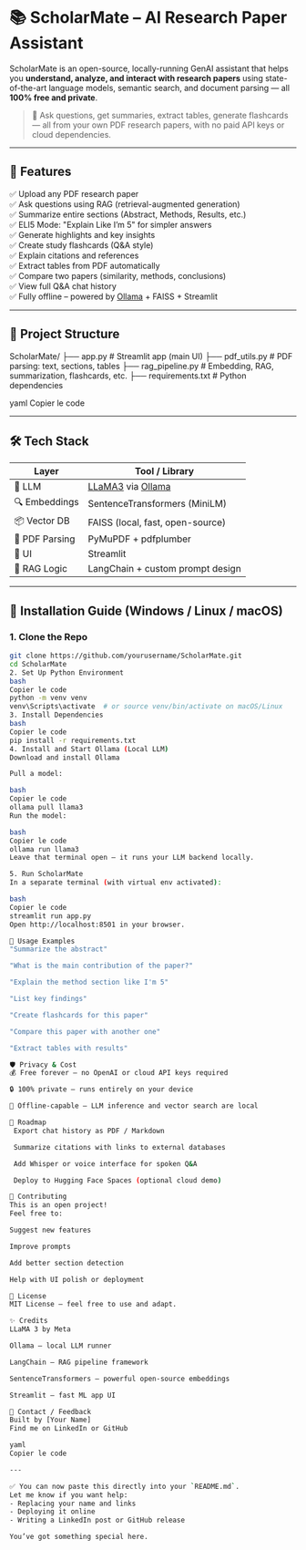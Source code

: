 # 📚 ScholarMate – AI Research Paper Assistant

ScholarMate is an open-source, locally-running GenAI assistant that helps you **understand, analyze, and interact with research papers** using state-of-the-art language models, semantic search, and document parsing — all **100% free and private**.

> 🧠 Ask questions, get summaries, extract tables, generate flashcards — all from your own PDF research papers, with no paid API keys or cloud dependencies.

---

## 🎯 Features

✅ Upload any PDF research paper  
✅ Ask questions using RAG (retrieval-augmented generation)  
✅ Summarize entire sections (Abstract, Methods, Results, etc.)  
✅ ELI5 Mode: "Explain Like I’m 5" for simpler answers  
✅ Generate highlights and key insights  
✅ Create study flashcards (Q&A style)  
✅ Explain citations and references  
✅ Extract tables from PDF automatically  
✅ Compare two papers (similarity, methods, conclusions)  
✅ View full Q&A chat history  
✅ Fully offline – powered by [Ollama](https://ollama.com/) + FAISS + Streamlit

---

## 🧱 Project Structure

ScholarMate/
├── app.py # Streamlit app (main UI)
├── pdf_utils.py # PDF parsing: text, sections, tables
├── rag_pipeline.py # Embedding, RAG, summarization, flashcards, etc.
├── requirements.txt # Python dependencies

yaml
Copier le code

---

## 🛠️ Tech Stack

| Layer         | Tool / Library                      |
|---------------|-------------------------------------|
| 🧠 LLM         | [LLaMA3](https://ollama.com/library/llama3) via [Ollama](https://ollama.com) |
| 🔍 Embeddings  | SentenceTransformers (MiniLM)       |
| 📦 Vector DB   | FAISS (local, fast, open-source)    |
| 📄 PDF Parsing | PyMuPDF + pdfplumber                |
| 💬 UI          | Streamlit                           |
| 🧠 RAG Logic   | LangChain + custom prompt design     |

---

## 🚀 Installation Guide (Windows / Linux / macOS)

### 1. Clone the Repo

```bash
git clone https://github.com/yourusername/ScholarMate.git
cd ScholarMate
2. Set Up Python Environment
bash
Copier le code
python -m venv venv
venv\Scripts\activate  # or source venv/bin/activate on macOS/Linux
3. Install Dependencies
bash
Copier le code
pip install -r requirements.txt
4. Install and Start Ollama (Local LLM)
Download and install Ollama

Pull a model:

bash
Copier le code
ollama pull llama3
Run the model:

bash
Copier le code
ollama run llama3
Leave that terminal open – it runs your LLM backend locally.

5. Run ScholarMate
In a separate terminal (with virtual env activated):

bash
Copier le code
streamlit run app.py
Open http://localhost:8501 in your browser.

🧪 Usage Examples
"Summarize the abstract"

"What is the main contribution of the paper?"

"Explain the method section like I'm 5"

"List key findings"

"Create flashcards for this paper"

"Compare this paper with another one"

"Extract tables with results"

🛡️ Privacy & Cost
💰 Free forever – no OpenAI or cloud API keys required

🔒 100% private – runs entirely on your device

📶 Offline-capable – LLM inference and vector search are local

📌 Roadmap
 Export chat history as PDF / Markdown

 Summarize citations with links to external databases

 Add Whisper or voice interface for spoken Q&A

 Deploy to Hugging Face Spaces (optional cloud demo)

🙌 Contributing
This is an open project!
Feel free to:

Suggest new features

Improve prompts

Add better section detection

Help with UI polish or deployment

📄 License
MIT License – feel free to use and adapt.

✨ Credits
LLaMA 3 by Meta

Ollama – local LLM runner

LangChain – RAG pipeline framework

SentenceTransformers – powerful open-source embeddings

Streamlit – fast ML app UI

💬 Contact / Feedback
Built by [Your Name]
Find me on LinkedIn or GitHub

yaml
Copier le code

---

✅ You can now paste this directly into your `README.md`.  
Let me know if you want help:
- Replacing your name and links
- Deploying it online
- Writing a LinkedIn post or GitHub release

You’ve got something special here.
